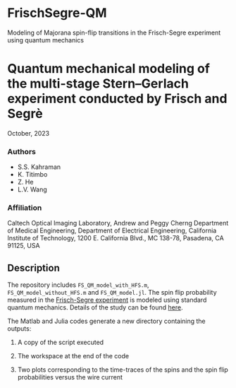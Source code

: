 # FrischSegre-QM

Modeling of Majorana spin-flip transitions in the Frisch-Segre experiment using quantum mechanics

# Quantum mechanical modeling of the multi-stage Stern–Gerlach experiment conducted by Frisch and Segrè

October, 2023

### Authors

 - S.S. Kahraman
 - K. Titimbo
 - Z. He
 - L.V. Wang

### Affiliation

Caltech Optical Imaging Laboratory, Andrew and Peggy Cherng Department of Medical Engineering, Department of Electrical Engineering, California Institute of Technology, 1200 E. California Blvd., MC 138-78, Pasadena, CA 91125, USA


## Description

The repository includes `FS_QM_model_with_HFS.m`, `FS_QM_model_without_HFS.m` and `FS_QM_model.jl`. The spin flip probability measured in the [Frisch-Segre experiment](https://link.springer.com/article/10.1007/BF01335699) is modeled using standard quantum mechanics. Details of the study can be found [here]().

The Matlab and Julia codes generate a new directory containing the outputs:
1. A copy of the script executed

2. The workspace at the end of the code
     
3. Two plots corresponding to the time-traces of the spins and the spin flip probabilities versus the wire current 
